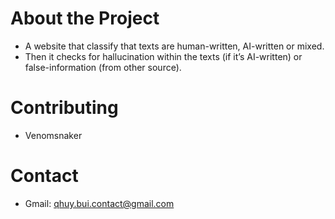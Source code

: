 # About the Project
- A website that classify that texts are human-written, AI-written or mixed.
- Then it checks for hallucination within the texts (if it’s AI-written) or false-information (from other source).
# Contributing
- Venomsnaker
# Contact
- Gmail: qhuy.bui.contact@gmail.com